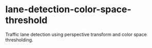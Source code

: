 # lane-detection-color-space-threshold
Traffic lane detection using perspective transform and color space thresholding.
